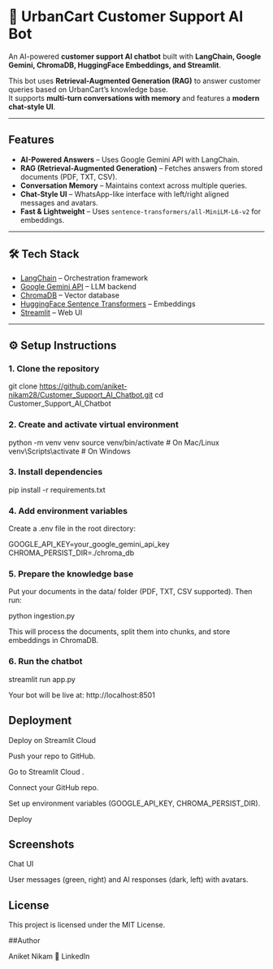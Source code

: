 # 🛒 UrbanCart Customer Support AI Bot

An AI-powered **customer support  AI chatbot** built with **LangChain, Google Gemini, ChromaDB, HuggingFace Embeddings, and Streamlit**.  

This bot uses **Retrieval-Augmented Generation (RAG)** to answer customer queries based on UrbanCart’s knowledge base.  
It supports **multi-turn conversations with memory** and features a **modern chat-style UI**.

---

## Features

- **AI-Powered Answers** – Uses Google Gemini API with LangChain.  
- **RAG (Retrieval-Augmented Generation)** – Fetches answers from stored documents (PDF, TXT, CSV).  
- **Conversation Memory** – Maintains context across multiple queries.  
- **Chat-Style UI** – WhatsApp-like interface with left/right aligned messages and avatars.  
- **Fast & Lightweight** – Uses `sentence-transformers/all-MiniLM-L6-v2` for embeddings.  

---

## 🛠️ Tech Stack

- [LangChain](https://www.langchain.com/) – Orchestration framework  
- [Google Gemini API](https://ai.google.dev/) – LLM backend  
- [ChromaDB](https://www.trychroma.com/) – Vector database  
- [HuggingFace Sentence Transformers](https://www.sbert.net/) – Embeddings  
- [Streamlit](https://streamlit.io/) – Web UI  

---

## ⚙️ Setup Instructions

### 1. Clone the repository

git clone https://github.com/aniket-nikam28/Customer_Support_AI_Chatbot.git
cd Customer_Support_AI_Chatbot

### 2. Create and activate virtual environment
python -m venv venv
source venv/bin/activate   # On Mac/Linux
venv\Scripts\activate      # On Windows

### 3. Install dependencies
pip install -r requirements.txt

### 4. Add environment variables

Create a .env file in the root directory:

GOOGLE_API_KEY=your_google_gemini_api_key
CHROMA_PERSIST_DIR=./chroma_db

### 5. Prepare the knowledge base

Put your documents in the data/ folder (PDF, TXT, CSV supported).
Then run:

python ingestion.py


This will process the documents, split them into chunks, and store embeddings in ChromaDB.

### 6. Run the chatbot
streamlit run app.py


Your bot will be live at: http://localhost:8501

## Deployment
Deploy on Streamlit Cloud

Push your repo to GitHub.

Go to Streamlit Cloud
.

Connect your GitHub repo.

Set up environment variables (GOOGLE_API_KEY, CHROMA_PERSIST_DIR).

Deploy 

## Screenshots
Chat UI

User messages (green, right) and AI responses (dark, left) with avatars.


## License

This project is licensed under the MIT License.

##Author

Aniket Nikam
🔗 LinkedIn


